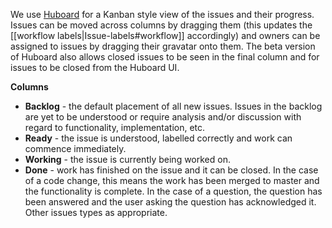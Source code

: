 We use [Huboard](https://huboard.com/FakeItEasy/FakeItEasy) for a Kanban style view of the issues and their progress. Issues can be moved across columns by dragging them (this updates the [[workflow labels|Issue-labels#workflow]] accordingly) and owners can be assigned to issues by dragging their gravatar onto them. The beta version of Huboard also allows closed issues to be seen in the final column and for issues to be closed from the Huboard UI.

**Columns**

* **Backlog** - the default placement of all new issues. Issues in the backlog are yet to be understood or require analysis and/or discussion with regard to functionality, implementation, etc.
* **Ready** - the issue is understood, labelled correctly and work can commence immediately.
* **Working** - the issue is currently being worked on.
* **Done** - work has finished on the issue and it can be closed. In the case of a code change, this means the work has been merged to master and the functionality is complete. In the case of a question, the question has been answered and the user asking the question has acknowledged it. Other issues types as appropriate.
